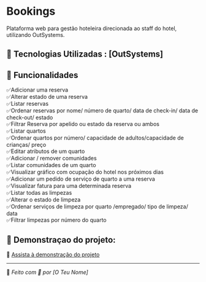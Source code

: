 # Bookings
Plataforma web para gestão hoteleira direcionada ao staff do hotel, utilizando OutSystems.
 
## 🚀 Tecnologias Utilizadas : [OutSystems]    

## 📌 Funcionalidades  
✅Adicionar uma reserva  
✅Alterar estado de uma reserva  
✅Listar reservas  
✅Ordenar reservas por nome/ número de quarto/ data de check-in/ data de check-out/ estado  
✅Filtrar Reserva por apelido ou estado da reserva ou ambos  
✅Listar quartos   
✅Ordenar quartos por número/ capacidade de adultos/capacidade de crianças/ preço  
✅Editar atributos de um quarto  
✅Adicionar / remover comunidades  
✅Listar comunidades de um quarto  
✅Visualizar gráfico com ocupação do hotel nos próximos dias  
✅Adicionar um pedido de serviço de quarto a uma reserva  
✅Visualizar fatura para uma determinada reserva  
✅Listar todas as limpezas  
✅Alterar o estado de limpeza  
✅Ordenar serviços de limpeza por quarto /empregado/ tipo de limpeza/ data  
✅Filtrar limpezas por número do quarto 

## 📸 Demonstraçao do projeto:

🎥 [Assista à demonstração do projeto](https://drive.google.com/file/d/SEU_VIDEO_ID/view)


---  

🚀 _Feito com 💙 por [O Teu Nome]_
